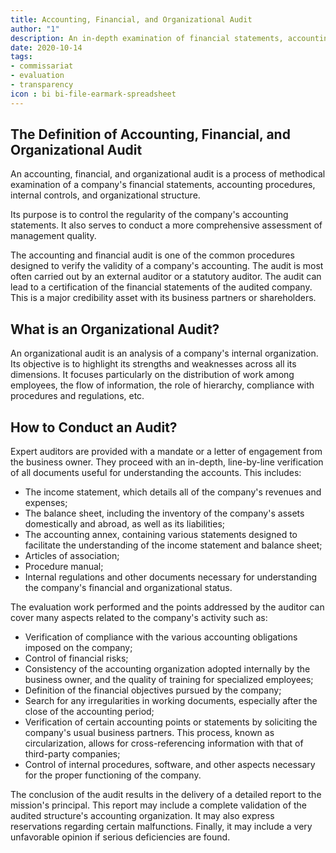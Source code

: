 ```yaml
---
title: Accounting, Financial, and Organizational Audit
author: "1"
description: An in-depth examination of financial statements, accounting processes
date: 2020-10-14
tags:
- commissariat
- evaluation
- transparency
icon : bi bi-file-earmark-spreadsheet
---
```


## The Definition of Accounting, Financial, and Organizational Audit
An accounting, financial, and organizational audit is a process of methodical examination of a company's financial statements, accounting procedures, internal controls, and organizational structure.

Its purpose is to control the regularity of the company's accounting statements. It also serves to conduct a more comprehensive assessment of management quality.

The accounting and financial audit is one of the common procedures designed to verify the validity of a company's accounting. The audit is most often carried out by an external auditor or a statutory auditor. The audit can lead to a certification of the financial statements of the audited company. This is a major credibility asset with its business partners or shareholders.

## What is an Organizational Audit?

An organizational audit is an analysis of a company's internal organization. Its objective is to highlight its strengths and weaknesses across all its dimensions. It focuses particularly on the distribution of work among employees, the flow of information, the role of hierarchy, compliance with procedures and regulations, etc.

## How to Conduct an Audit?
Expert auditors are provided with a mandate or a letter of engagement from the business owner. They proceed with an in-depth, line-by-line verification of all documents useful for understanding the accounts. This includes:

- The income statement, which details all of the company's revenues and expenses;
- The balance sheet, including the inventory of the company's assets domestically and abroad, as well as its liabilities;
- The accounting annex, containing various statements designed to facilitate the understanding of the income statement and balance sheet;
- Articles of association;
- Procedure manual;
- Internal regulations and other documents necessary for understanding the company's financial and organizational status.

The evaluation work performed and the points addressed by the auditor can cover many aspects related to the company's activity such as:
- Verification of compliance with the various accounting obligations imposed on the company;
- Control of financial risks;
- Consistency of the accounting organization adopted internally by the business owner, and the quality of training for specialized employees;
- Definition of the financial objectives pursued by the company;
- Search for any irregularities in working documents, especially after the close of the accounting period;
- Verification of certain accounting points or statements by soliciting the company's usual business partners. This process, known as circularization, allows for cross-referencing information with that of third-party companies;
- Control of internal procedures, software, and other aspects necessary for the proper functioning of the company.

The conclusion of the audit results in the delivery of a detailed report to the mission's principal. This report may include a complete validation of the audited structure's accounting organization. It may also express reservations regarding certain malfunctions. Finally, it may include a very unfavorable opinion if serious deficiencies are found.